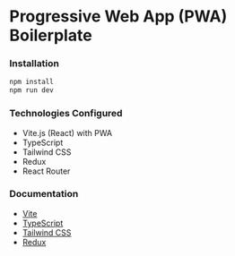 # Progressive Web App (PWA) Boilerplate

### Installation
```sh
npm install
npm run dev
```

### Technologies Configured

- Vite.js (React) with PWA
- TypeScript
- Tailwind CSS
- Redux
- React Router

### Documentation

- [Vite](https://vitejs.dev/guide/)
- [TypeScript](https://www.typescriptlang.org/docs/)
- [Tailwind CSS](https://tailwindcss.com/docs/utility-first)
- [Redux](https://react-redux.js.org/using-react-redux/usage-with-typescript)
